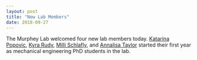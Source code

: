 ```yaml
---
layout: post
title: "New Lab Members"
date: 2018-09-27
---
```


The Murphey Lab welcomed four new lab members today. [Katarina Popovic](https://murpheylab.github.io/people/katarinapopovic), [Kyra Rudy](https://murpheylab.github.io/people/kyrarudy), [Milli Schlafly](https://murpheylab.github.io/people/millischlafly), and [Annalisa Taylor](https://murpheylab.github.io/people/annalisataylor) started their first year as mechanical engineering PhD students in the lab.
